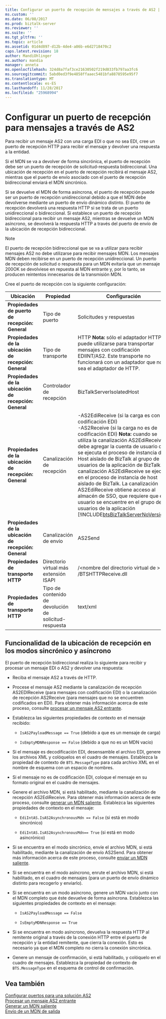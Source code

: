 ```yaml
---
title: Configurar un puerto de recepción de mensajes a través de AS2 | Documentos de Microsoft
ms.custom: ''
ms.date: 06/08/2017
ms.prod: biztalk-server
ms.reviewer: ''
ms.suite: ''
ms.tgt_pltfrm: ''
ms.topic: article
ms.assetid: 01d4d897-d12b-4de4-a86b-e6d2718470c2
caps.latest.revision: 18
author: MandiOhlinger
ms.author: mandia
manager: anneta
ms.openlocfilehash: 324d8a7faf3ce21630502f219d033fb797aa3fc6
ms.sourcegitcommit: 5abd0ed3f9e4858ffaaec5481bfa8878595e95f7
ms.translationtype: MT
ms.contentlocale: es-ES
ms.lasthandoff: 11/28/2017
ms.locfileid: "25968994"
---
```

# <a name="configuring-a-receive-port-for-messages-over-as2"></a>Configurar un puerto de recepción para mensajes a través de AS2
Para recibir un mensaje AS2 con una carga EDI o que no sea EDI, cree un puerto de recepción HTTP para recibir el mensaje y devolver una respuesta a la entidad.  
  
 Si el MDN se va a devolver de forma sincrónica, el puerto de recepción debe ser un puerto de recepción de solicitud-respuesta bidireccional. Una ubicación de recepción en el puerto de recepción recibirá el mensaje AS2, mientras que el puerto de envío asociado con el puerto de recepción bidireccional enviará el MDN sincrónico.  
  
 Si se devuelve el MDN de forma asíncrona, el puerto de recepción puede ser un puerto de recepción unidireccional debido a que el MDN debe devolverse mediante un puerto de envío dinámico distinto. El puerto de recepción devolverá una respuesta HTTP si se trata de un puerto unidireccional o bidireccional. Si establece un puerto de recepción bidireccional para recibir un mensaje AS2, mientras se devuelve un MDN asíncrono, se devolverá la respuesta HTTP a través del puerto de envío de la ubicación de recepción bidireccional.  
  
> [!NOTE]
>  El puerto de recepción bidireccional que se va a utilizar para recibir mensajes AS2 no debe utilizarse para recibir mensajes MDN. Los mensajes MDN deben recibirse en un puerto de recepción unidireccional. Un puerto de recepción de solicitud o respuesta para un MDN evitaría que un mensaje 200OK se devolviese en repuesta al MDN entrante y, por lo tanto, se producen reintentos innecesarios de la transmisión MDN.  
  
 Cree el puerto de recepción con la siguiente configuración:  
  
|Ubicación|Propiedad|Configuración|  
|--------------|--------------|-------------|  
|**Propiedades de puerto de recepción: General**|Tipo de puerto|Solicitudes y respuestas|  
|**Propiedades de la ubicación de recepción: General**|Tipo de transporte|HTTP **Nota:** sólo el adaptador HTTP puede utilizarse para transportar mensajes con codificación EDIINT/AS2. Este transporte no funcionará con un adaptador que no sea el adaptador de HTTP.|  
|**Propiedades de la ubicación de recepción: General**|Controlador de recepción|BizTalkServerIsolatedHost|  
|**Propiedades de la ubicación de recepción: General**|Canalización de recepción|-AS2EdiReceive (si la carga es con codificación EDI)<br />-AS2Receive (si la carga no es de codificación EDI) **Nota:** cuando se utiliza la canalización AS2EdiReceive, debe agregar la cuenta de usuario que se ejecuta el proceso de instancia de Host aislado de BizTalk al grupo de usuarios de la aplicación de BizTalk. La canalización AS2EdiReceive se ejecuta en el proceso de instancia de host aislado de BizTalk. La canalización AS2EdiReceive obtiene acceso al almacén de SSO, que requiere que el usuario se encuentre en el grupo de usuarios de la aplicación [!INCLUDE[btsBizTalkServerNoVersion](../includes/btsbiztalkservernoversion-md.md)].|  
|**Propiedades de la ubicación de recepción: General**|Canalización de envío|AS2Send|  
|**Propiedades de transporte HTTP**|Directorio virtual más extensión ISAPI|/\<nombre del directorio virtual de \> /BTSHTTPReceive.dll|  
|**Propiedades de transporte HTTP**|Tipo de contenido de devolución de solicitud-respuesta|text/xml|  
  
## <a name="functionality-of-the-receive-location-in-synchronous-and-asynchronous-modes"></a>Funcionalidad de la ubicación de recepción en los modos sincrónico y asíncrono  
 El puerto de recepción bidireccional realiza lo siguiente para recibir y procesar un mensaje EDI o AS2 y devolver una respuesta:  
  
-   Reciba el mensaje AS2 a través de HTTP.  
  
-   Procese el mensaje AS2 mediante la canalización de recepción AS2EDIReceive (para mensajes con codificación EDI) o la canalización de recepción AS2Receive (para mensajes que no se encuentren codificados en EDI). Para obtener más información acerca de este proceso, consulte [procesar un mensaje AS2 entrante](../core/processing-an-incoming-as2-message.md).  
  
-   Establezca las siguientes propiedades de contexto en el mensaje recibido:  
  
    -   `IsAS2PayloadMessage == True` (debido a que es un mensaje de carga)  
  
    -   `IsEmptyMDNResponse == False` (debido a que no es un MDN vacío)  
  
-   Si el mensaje es decodificación EDI, desensamble el archivo EDI, genere los archivos XML y colóquelos en el cuadro de mensajes. Establezca la propiedad de contexto de `BTS.MessageType` para cada archivo XML en el nombre de esquema con un espacio de nombres.  
  
-   Si el mensaje no es de codificación EDI, coloque el mensaje en su formato original en el cuadro de mensajes.  
  
-   Genere el archivo MDN, si está habilitado, mediante la canalización de recepción AS2EdiReceive. Para obtener más información acerca de este proceso, consulte [generar un MDN saliente](../core/generating-an-outgoing-mdn.md). Establezca las siguientes propiedades de contexto en el mensaje:  
  
    -   `EdiIntAS.IsAS2AsynchronousMdn == False` (si está en modo sincrónico)  
  
    -   `EdiIntAS.IsAS2AsynchronousMdn== True` (si está en modo asincrónico)  
  
-   Si se encuentra en el modo sincrónico, envíe el archivo MDN, si está habilitado, mediante la canalización de envío AS2Send. Para obtener más información acerca de este proceso, consulte [enviar un MDN saliente](../core/sending-an-outgoing-mdn.md).  
  
-   Si se encuentra en el modo asíncrono, enrute el archivo MDN, si está habilitado, en el cuadro de mensajes (para un puerto de envío dinámico distinto para recogerlo y enviarlo).  
  
-   Si se encuentra en un modo asíncrono, genere un MDN vacío junto con el MDN completo que éste devuelve de forma asíncrona. Establezca las siguientes propiedades de contexto en el mensaje:  
  
    -   `IsAS2PayloadMessage == False`  
  
    -   `IsEmptyMDNResponse == True`  
  
-   Si se encuentra en modo asíncrono, devuelva la respuesta HTTP al remitente original a través de la conexión HTTP entre el puerto de recepción y la entidad remitente, que cierra la conexión. Esto es necesario ya que el MDN completo no cierra la conexión sincrónica.  
  
-   Genere un mensaje de confirmación, si está habilitado, y colóquelo en el cuadro de mensajes. Establezca la propiedad de contexto de `BTS.MessageType` en el esquema de control de confirmación.  
  
## <a name="see-also"></a>Vea también  
 [Configurar puertos para una solución AS2](../core/configuring-ports-for-an-as2-solution.md)   
 [Procesar un mensaje AS2 entrante](../core/processing-an-incoming-as2-message.md)   
 [Generar un MDN saliente](../core/generating-an-outgoing-mdn.md)   
 [Envío de un MDN de salida](../core/sending-an-outgoing-mdn.md)